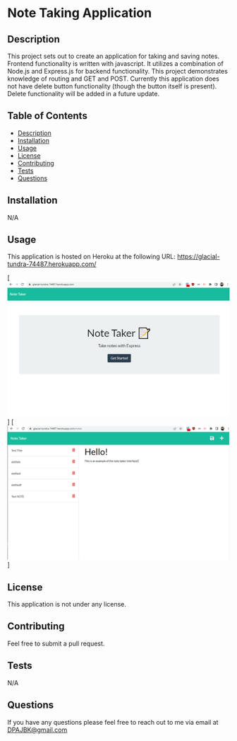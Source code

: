 # Note Taking Application

## Description
This project sets out to create an application for taking and saving notes. Frontend functionality is written with javascript. It utilizes a combination of Node.js and Express.js for backend functionality. This project demonstrates knowledge of routing and GET and POST. Currently this application does not have delete button functionality (though the button itself is present). Delete functionality will be added in a future update.

## Table of Contents
 - [Description](#description)
 - [Installation](#installation)
 - [Usage](#usage)
 - [License](#license)
 - [Contributing](#contributing)
 - [Tests](#tests)
 - [Questions](#questions)
 ## Installation
N/A
 
 ## Usage

This application is hosted on Heroku at the following URL: https://glacial-tundra-74487.herokuapp.com/

[![Screenshot](./images/screenshot1.PNG)]
[![Screenshot](./images/screenshot2.PNG)]

## License
This application is not under any license.

## Contributing
Feel free to submit a pull request.

## Tests
N/A

## Questions
If you have any questions please feel free to reach out to me via email at DPAJBK@gmail.com
